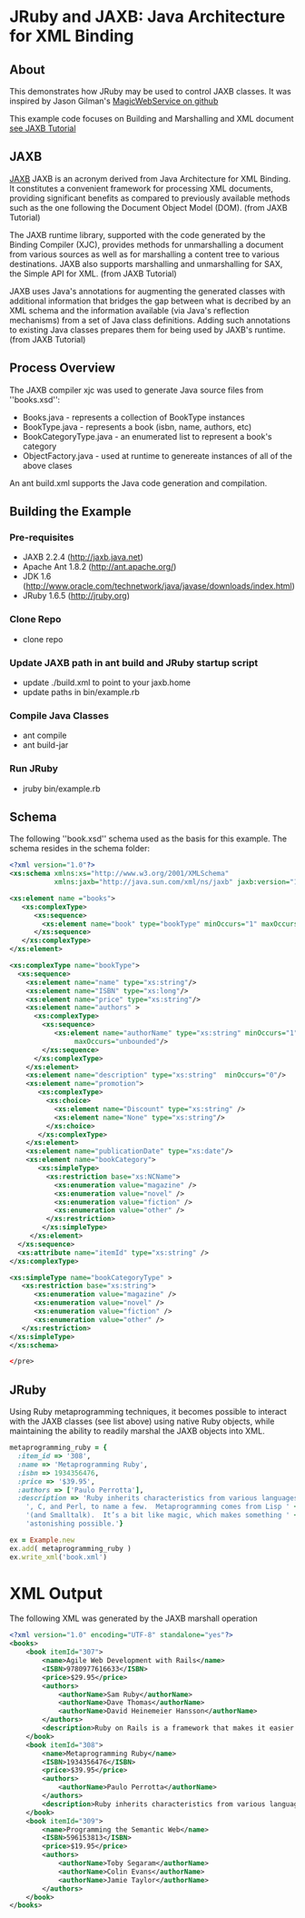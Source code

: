 # JRuby and JAXB: Java Architecture for XML Binding

## About
This demonstrates how JRuby may be used to control JAXB classes.  It was inspired by Jason Gilman's [MagicWebService on github](https://github.com/Element84/magic_web_service "MagicWebSerivce")

This example code focuses on Building and Marshalling and XML document
[see JAXB Tutorial](http://jaxb.java.net/tutorial/section_4_1-Building-and-Marshalling-an-XML-Document.html)

## JAXB
[JAXB](jaxb.java.net) JAXB is an acronym derived from Java Architecture for XML Binding. It constitutes a convenient framework for processing XML documents, providing significant benefits as compared to previously available methods such as the one following the Document Object Model (DOM). (from JAXB Tutorial)

The JAXB runtime library, supported with the code generated by the Binding Compiler (XJC), provides methods for unmarshalling a document from various sources as well as for marshalling a content tree to various destinations. JAXB also supports marshalling and unmarshalling for SAX, the Simple API for XML. (from JAXB Tutorial)

JAXB uses Java's annotations for augmenting the generated classes with additional information that bridges the gap between what is decribed by an XML schema and the information available (via Java's reflection mechanisms) from a set of Java class definitions. Adding such annotations to existing Java classes prepares them for being used by JAXB's runtime. (from JAXB Tutorial)

## Process Overview
The JAXB compiler xjc was used to generate Java source files from ''books.xsd'':

 + Books.java - represents a collection of BookType instances
 + BookType.java - represents a book (isbn, name, authors, etc)
 + BookCategoryType.java - an enumerated list to represent a book's category
 + ObjectFactory.java - used at runtime to genereate instances of all of the above clases

An ant build.xml supports the Java code generation and compilation.

## Building the Example
### Pre-requisites 

* JAXB 2.2.4 (http://jaxb.java.net)
* Apache Ant 1.8.2 (http://ant.apache.org/)
* JDK 1.6 (http://www.oracle.com/technetwork/java/javase/downloads/index.html)
* JRuby 1.6.5 (http://jruby.org)

### Clone Repo
* clone repo 

### Update JAXB path in ant build and JRuby startup script
* update ./build.xml to point to your jaxb.home
* update paths in bin/example.rb

### Compile Java Classes
* ant compile
* ant build-jar

### Run JRuby
* jruby bin/example.rb

## Schema
The following ''book.xsd'' schema used as the basis for this example.  The schema resides in the schema folder:

```xml
<?xml version="1.0"?>
<xs:schema xmlns:xs="http://www.w3.org/2001/XMLSchema"
           xmlns:jaxb="http://java.sun.com/xml/ns/jaxb" jaxb:version="1.0">

<xs:element name ="books">
   <xs:complexType>
      <xs:sequence>
        <xs:element name="book" type="bookType" minOccurs="1" maxOccurs="unbounded"/>
      </xs:sequence>
   </xs:complexType>
</xs:element>

<xs:complexType name="bookType">
  <xs:sequence>
    <xs:element name="name" type="xs:string"/>
    <xs:element name="ISBN" type="xs:long"/>
    <xs:element name="price" type="xs:string"/>
    <xs:element name="authors" >
      <xs:complexType>
        <xs:sequence>
           <xs:element name="authorName" type="xs:string" minOccurs="1"
                maxOccurs="unbounded"/>
        </xs:sequence>
      </xs:complexType>
    </xs:element>
    <xs:element name="description" type="xs:string"  minOccurs="0"/>
    <xs:element name="promotion">
       <xs:complexType>
         <xs:choice>
           <xs:element name="Discount" type="xs:string" />
           <xs:element name="None" type="xs:string"/>
         </xs:choice>
       </xs:complexType>
    </xs:element>
    <xs:element name="publicationDate" type="xs:date"/>
    <xs:element name="bookCategory"> 
       <xs:simpleType>
         <xs:restriction base="xs:NCName">
           <xs:enumeration value="magazine" />
           <xs:enumeration value="novel" />
           <xs:enumeration value="fiction" />
           <xs:enumeration value="other" />
         </xs:restriction>
        </xs:simpleType>
     </xs:element>
  </xs:sequence>
  <xs:attribute name="itemId" type="xs:string" />
</xs:complexType>

<xs:simpleType name="bookCategoryType" >
   <xs:restriction base="xs:string">
      <xs:enumeration value="magazine" />
      <xs:enumeration value="novel" />
      <xs:enumeration value="fiction" />
      <xs:enumeration value="other" />
   </xs:restriction>
</xs:simpleType>
</xs:schema>

</pre>
```

## JRuby
Using Ruby metaprogramming techniques, it becomes possible to interact with the JAXB classes (see list above) using native Ruby objects, while maintaining the ability to readily marshal the JAXB objects into XML.

```ruby
metaprogramming_ruby = { 
  :item_id => '308', 
  :name => 'Metaprogramming Ruby', 
  :isbn => 1934356476, 
  :price => '$39.95',
  :authors => ['Paulo Perrotta'],
  :description => 'Ruby inherits characteristics from various languages — Lisp, Smalltalk ' +
    ', C, and Perl, to name a few.  Metaprogramming comes from Lisp ' +
    '(and Smalltalk).  It’s a bit like magic, which makes something ' +
    'astonishing possible.'}

ex = Example.new
ex.add( metaprogramming_ruby )
ex.write_xml('book.xml')
```

# XML Output

The following XML was generated by the JAXB marshall operation

```xml
<?xml version="1.0" encoding="UTF-8" standalone="yes"?>
<books>
    <book itemId="307">
        <name>Agile Web Development with Rails</name>
        <ISBN>9780977616633</ISBN>
        <price>$29.95</price>
        <authors>
            <authorName>Sam Ruby</authorName>
            <authorName>Dave Thomas</authorName>
            <authorName>David Heinemeier Hansson</authorName>
        </authors>
        <description>Ruby on Rails is a framework that makes it easier to develop, deploy, and maintain web applications. During the months that followed its initial release, Rails went from being an unknown toy to being a worldwide phenomenon, and more important, it has become the framework of choice for the implementation of a wide range of so-called Web 2.0 applications.</description>
    </book>
    <book itemId="308">
        <name>Metaprogramming Ruby</name>
        <ISBN>1934356476</ISBN>
        <price>$39.95</price>
        <authors>
            <authorName>Paulo Perrotta</authorName>
        </authors>
        <description>Ruby inherits characteristics from various languages — Lisp, Smalltalk , C, and Perl, to name a few.  Metaprogramming comes from Lisp (and Smalltalk).  It’s a bit like magic, which makes something astonishing possible.</description>
    </book>
    <book itemId="309">
        <name>Programming the Semantic Web</name>
        <ISBN>596153813</ISBN>
        <price>$19.95</price>
        <authors>
            <authorName>Toby Segaram</authorName>
            <authorName>Colin Evans</authorName>
            <authorName>Jamie Taylor</authorName>
        </authors>
    </book>
</books>
```
